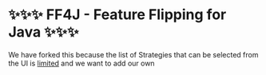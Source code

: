 # ✨✨✨ FF4J - Feature Flipping for Java ✨✨✨

We have forked this because the list of Strategies that can be selected from the UI is [limited](https://github.com/ff4j/ff4j/blob/fb8617b7691596387b147cb98c61693c9bbb4ace/ff4j-web/src/main/resources/views/view-modal-features.html#L138-L179) and we want to add our own

